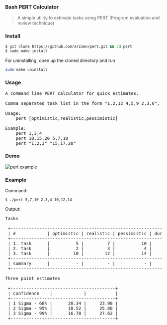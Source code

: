 ### Bash PERT Calculator

> A simple utility to estimate tasks using PERT (Program evaluation and review technique)

### Install

```bash
$ git clone https://github.com/arzzen/pert.git && cd pert
$ sudo make install
```

For uninstalling, open up the cloned directory and run

```bash
sudo make uninstall
```

### Usage
<pre>
A command line PERT calculator for quick estimates.

Comma separated task list in the form "1,2,12 4,5,9 2,3,6", where whitespace separates tasks.

Usage:
	pert [optimistic,realistic,pessimistic]

Example:
	pert 1,3,4
	pert 10,15,20 5,7,10
	pert "1,2,3" "15,17,20"
</pre>

### Demo

![pert example](https://cloud.githubusercontent.com/assets/6382002/13582789/8205bac0-e4ae-11e5-9a03-894e32943f30.gif)

### Example

Command:

`$ ./pert 5,7,10 2,3,4 10,12,14`

Output:
<pre>
Tasks

 +--------------------------------------------------------------------------------------+
 | #            | optimistic | realistic | pessimistic | duration |     risk | variance |
 +--------------------------------------------------------------------------------------+
 | 1. task      |          5 |         7 |          10 |     7.16 |     0.83 |     0.68 |
 | 2. task      |          2 |         3 |           4 |     3.00 |     0.33 |     0.10 |
 | 3. task      |         10 |        12 |          14 |    12.00 |     0.66 |     0.43 |
 +--------------------------------------------------------------------------------------+
 | summary      |          - |         - |           - |    22.16 |     1.82 |     1.21 |
 +--------------------------------------------------------------------------------------+

Three point estimates

 +----------------------------------------+
 | confidence    |            |           |
 +----------------------------------------+
 | 1 Sigma - 68% |      20.34 |     23.98 |
 | 2 Sigma - 95% |      18.52 |     25.80 |
 | 3 Sigma - 99% |      16.70 |     27.62 |
 +----------------------------------------+
 </pre>
